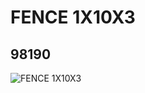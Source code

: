 # FENCE 1X10X3
## 98190
![FENCE 1X10X3](https://lc-www-live-s.legocdn.com/media/bricks/5/2/4647960.jpg)